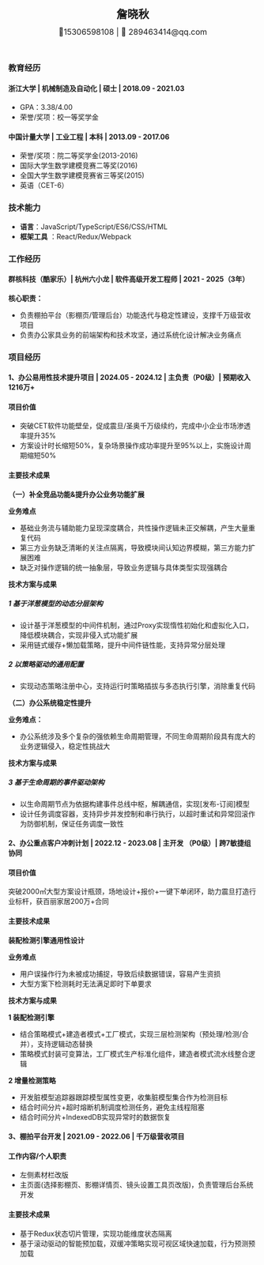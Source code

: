 <div style="display: flex; flex-direction: column; justify-content: center; align-items: center">
  <div style="font-size: 22px; margin: 10px 0px"><strong>詹晓秋</strong></div>
  <div style="font-size: 16px; margin: 2px 0px 27px 0">📱15306598108 | 📧 289463414@qq.com</div>
</div>

### 教育经历

#### 浙江大学 | 机械制造及自动化 | 硕士 | 2018.09 - 2021.03

- GPA：3.38/4.00
- 荣誉/奖项：校一等奖学金

#### 中国计量大学 | 工业工程 | 本科 | 2013.09 - 2017.06

- 荣誉/奖项：院二等奖学金(2013-2016)
- 国际大学生数学建模竞赛二等奖(2016)
- 全国大学生数学建模竞赛省三等奖(2015)
- 英语（CET-6）

### 技术能力

- **语言**：JavaScript/TypeScript/ES6/CSS/HTML
- **框架工具** ：React/Redux/Webpack

### 工作经历

#### 群核科技（酷家乐）| 杭州六小龙 | 软件高级开发工程师 | 2021 - 2025（3年）

**核心职责：**

- 负责棚拍平台（影棚页/管理后台）功能迭代与稳定性建设，支撑千万级营收项目
- 负责办公家具业务的前端架构和技术攻坚，通过系统化设计解决业务痛点

### 项目经历

#### 1、办公易用性技术提升项目 | 2024.05 - 2024.12 | 主负责（P0级）| 预期收入1216万+

#### 项目价值

- 突破CET软件功能壁垒，促成震旦/圣奥千万级续约，完成中小企业市场渗透率提升35%
- 方案设计时长缩短50%，复杂场景操作成功率提升至95%以上，实施设计周期缩短50%

#### 主要技术成果

**（一）补全竞品功能&提升办公业务功能扩展**

**业务难点**

- 基础业务流与辅助能力呈现深度耦合，共性操作逻辑未正交解耦，产生大量重复代码
- 第三方业务缺乏清晰的关注点隔离，导致模块间认知边界模糊，第三方能力扩展困难
- 缺乏对操作逻辑的统一抽象层，导致业务逻辑与具体类型实现强耦合

**技术方案与成果**

##### 1 基于洋葱模型的动态分层架构

- 设计基于洋葱模型的中间件机制，通过Proxy实现惰性初始化和虚拟化入口，降低模块耦合，实现非侵入式功能扩展
- 采用链式缓存+懒加载策略，提升中间件链性能，支持异常分层处理

##### 2 以策略驱动的通用配置

- 实现动态策略注册中心，支持运行时策略插拔与多态执行引擎，消除重复代码

**（二）办公系统稳定性提升**

**业务难点：**

- 办公系统涉及多个复杂的强依赖生命周期管理，不同生命周期阶段具有庞大的业务逻辑侵入，稳定性挑战大

**技术方案与成果**

##### 3 基于生命周期的事件驱动架构

- 以生命周期节点为依据构建事件总线中枢，解耦通信，实现[发布-订阅]模型
- 设计任务调度容器，支持异步并发控制和串行执行，以超时重试和异常回滚作为防御机制，保证任务调度一致性

#### 2、办公重点客户冲刺计划 | 2022.12 - 2023.08 | 主开发 （P0级）| 跨7敏捷组协同

#### 项目价值

突破2000㎡大型方案设计瓶颈，场地设计+报价+一键下单闭环，助力震旦打造行业标杆，获百丽家居200万+合同

#### 主要技术成果

**装配检测引擎通用性设计**

**业务难点**

- 用户误操作行为未被成功捕捉，导致后续数据错误，容易产生资损
- 大型方案下检测耗时无法满足即时下单要求

**技术方案与成果**

**1 装配检测引擎**

- 结合策略模式+建造者模式+工厂模式，实现三层检测架构（预处理/检测/合并），支持逻辑动态替换
- 策略模式封装可变算法，工厂模式生产标准化组件，建造者模式流水线整合逻辑

**2 增量检测策略**

- 开发脏模型追踪器跟踪模型属性变更，收集脏模型集合作为检测目标
- 结合时间分片+超时熔断机制调度检测任务，避免主线程阻塞
- 结合时间分片+IndexedDB实现异常时的数据恢复

#### 3、棚拍平台开发 | 2021.09 - 2022.06 | 千万级营收项目

#### 工作内容/个人职责

- 左侧素材栏改版
- 主页面(选择影棚页、影棚详情页、镜头设置工具页改版)，负责管理后台系统开发

#### 主要技术成果

- 基于Redux状态切片管理，实现功能维度状态隔离
- 基于滚动驱动的智能预加载，双缓冲策略实现可视区域快速加载，行为预测预加载
